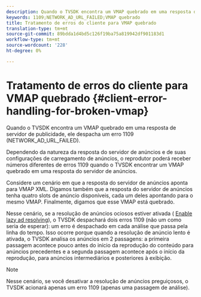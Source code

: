 ```yaml
---
description: Quando o TVSDK encontra um VMAP quebrado em uma resposta de servidor de publicidade, ele despacha um erro 1109 (NETWORK_AD_URL_FAILED).
keywords: 1109;NETWORK_AD_URL_FAILED;VMAP quebrado
title: Tratamento de erros do cliente para VMAP quebrado
translation-type: tm+mt
source-git-commit: 89bdda1d4bd5c126f19ba75a819942df901183d1
workflow-type: tm+mt
source-wordcount: '228'
ht-degree: 0%

---
```



# Tratamento de erros do cliente para VMAP quebrado {#client-error-handling-for-broken-vmap}

Quando o TVSDK encontra um VMAP quebrado em uma resposta de servidor de publicidade, ele despacha um erro 1109 (NETWORK_AD_URL_FAILED).

Dependendo da natureza da resposta do servidor de anúncios e de suas configurações de carregamento de anúncios, o reprodutor poderá receber números diferentes de erros 1109 quando o TVSDK encontrar um VMAP quebrado em uma resposta do servidor de anúncios.

Considere um cenário em que a resposta do servidor de anúncios aponta para VMAP XML. Digamos também que a resposta do servidor de anúncios tenha quatro slots de anúncio disponíveis, cada um deles apontando para o mesmo VMAP. Finalmente, digamos que esse VMAP está quebrado.

Nesse cenário, se a resolução de anúncios ociosos estiver ativada ( [Enable lazy ad resolving](../../../tvsdk-2.7-for-android/ad-insertion/c-psdk-android-2.7-lazy-ad-resolving/t-psdk-android-2.7-enable-lazy-ad-resolving.md)), o TVSDK despachará dois erros 1109 (não um como seria de esperar): um erro é despachado em cada análise que passa pela linha do tempo. Isso ocorre porque quando a resolução de anúncio lento é ativada, o TVSDK analisa os anúncios em 2 passagens: a primeira passagem acontece pouco antes do início da reprodução do conteúdo para anúncios precedentes e a segunda passagem acontece após o início da reprodução, para anúncios intermediários e posteriores à exibição.

>[!NOTE]
>
>Nesse cenário, se você desativar a resolução de anúncios preguiçosos, o TVSDK acionará apenas um erro 1109 (apenas uma passagem de análise).

